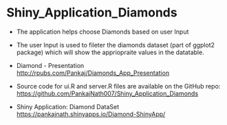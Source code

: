 # Shiny_Application_Diamonds

- The application helps choose Diamonds based on user Input

- The user Input is used to fileter the diamonds dataset (part of ggplot2 package) which will show the appriopraite values in the datatable.

- Diamond - Presentation http://rpubs.com/Pankaj/Diamonds_App_Presentation

- Source code for ui.R and server.R files are available on the GitHub repo: https://github.com/PankajNath007/Shiny_Application_Diamonds

- Shiny Application: Diamond DataSet https://pankajnath.shinyapps.io/Diamond-ShinyApp/
